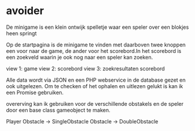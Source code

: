 # avoider

De minigame is een klein ontwijk spelletje waar een speler over een blokjes heen springt

Op de startpagina is de minigame te vinden met daarboven twee knoppen een voor naar de game, de ander voor het scorebord.In het scorebord is een zoekveld waarin je ook nog naar een speler kan zoeken.

view 1: game
view 2: scorebord
view 3: zoekresultaten scorebord

Alle data wordt via JSON en een PHP webservice in de database gezet en ook uitgelezen. Om te checken of het ophalen en uitlezen gelukt is kan ik een Promise gebruiken. 

overerving kan ik gebruiken voor de verschillende obstakels en de speler door een base class gameobject te maken.

Player 
Obstacle -> SingleObstacle
Obstacle -> DoubleObstacle
